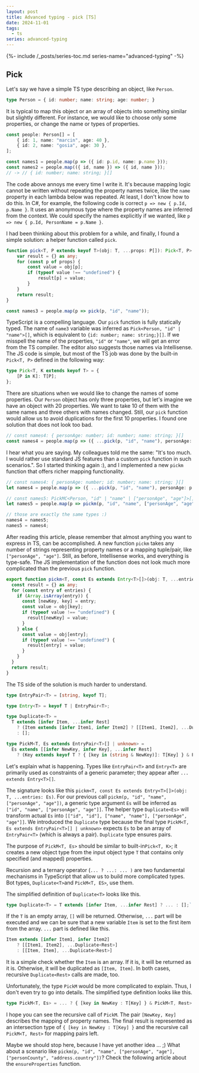 ```yaml
---
layout: post
title: Advanced typing - pick [TS]
date: 2024-11-01
tags:
  - ts
series: advanced-typing
---
```


{%- include /_posts/series-toc.md series-name="advanced-typing" -%}

## Pick

Let's say we have a simple TS type describing an object, like `Person`.

```typescript
type Person = { id: number; name: string; age: number; }
```

It is typical to map this object or an array of objects into something similar but slightly different. For instance, we would like to choose only some properties, or change the name or types of properties.

```typescript
const people: Person[] = [
	{ id: 1, name: "marcin", age: 40 },
	{ id: 2, name: "gosia", age: 30 },
];

const names1 = people.map(p => ({ id: p.id, name: p.name })); 
const names2 = people.map(({ id, name }) => ({ id, name })); 
// -> // { id: number; name: string; }[]
```

 The code above annoys me every time I write it. It's because mapping logic cannot be written without repeating the property names twice, like the `name` property in each lambda below was repeated. At least, I don't know how to do this. In C#, for example, the following code is correct `p => new { p.Id, p.Name }`. It uses an anonymous type where the property names are inferred from the context. We could specify the names explicitly if we wanted, like `p => new { p.Id, PersonName = p.Name }`.
 
 I had been thinking about this problem for a while, and finally, I found a simple solution: a helper function called `pick`.

```typescript
function pick<T, P extends keyof T>(obj: T, ...props: P[]): Pick<T, P> {
    var result = {} as any;
    for (const p of props) {
        const value = obj[p];
        if (typeof value !== "undefined") {
            result[p] = value;
        }
    }
    return result;
}

const names3 = people.map(p => pick(p, "id", "name"));
```

TypeScript is a compelling language. Our `pick` function is fully statically typed. The name of `name3` variable was inferred as `Pick<Person, "id" | "name">[]`, which is equivalent to  `{id: number; name: string;}[]`. If we misspell the name of the properties, `"id"` or `"name"`, we will get an error from the TS compiler. The editor also suggests those names via Intellisense. The JS code is simple, but most of the TS job was done by the built-in `Pick<T, P>` defined in the following way:

```typescript
type Pick<T, K extends keyof T> = {
    [P in K]: T[P];
};
```

There are situations when we would like to change the names of some properties. Our `Person` object has only three properties, but let's imagine we have an object with 20 properties. We want to take 10 of them with the same names and three others with names changed. Still, our `pick` function would allow us to avoid duplications for the first 10 properties. I found one solution that does not look too bad.

```typescript
// const names4: { personAge: number; id: number; name: string; }[]
const names4 = people.map(p => ({ ...pick(p, "id", "name"), personAge: p.age, }));
```

I hear what you are saying. My colleagues told me the same: "It's too much. I would rather use standard JS features than a custom `pick` function in such scenarios.". So I started thinking again :), and I implemented a new `pickm` function that offers richer mapping functionality. 

```typescript
// const names4: { personAge: number; id: number; name: string; }[]
let names4 = people.map(p => ({ ...pick(p, "id", "name"), personAge: p.age, }));

// const names5: PickMC<Person, "id" | "name" | ["personAge", "age"]>[]
let names5 = people.map(p => pickm(p, "id", "name", ["personAge", "age"]));

// those are exactly the same types :)
names4 = names5;
names5 = names4;
```

After reading this article, please remember that almost anything you want to express in TS, can be accomplished. A new function `pickm` takes any number of strings representing property names or a mapping tuple/pair, like `["personAge", "age"]`. Still, as before, Intellisense works, and everything is type-safe. The JS implementation of the function does not look much more complicated than the previous `pick` function.

```typescript
export function pickm<T, const Es extends Entry<T>[]>(obj: T, ...entries: Es): PickM<T, Duplicate<Es>> {
  const result = {} as any;
  for (const entry of entries) {
    if (Array.isArray(entry)) {
      const [newKey, key] = entry;
      const value = obj[key];
      if (typeof value !== "undefined") {
        result[newKey] = value;
      }
    } else {
      const value = obj[entry];
      if (typeof value !== "undefined") {
        result[entry] = value;
      }
    }
  }
  return result;
}
```

The TS side of the solution is much harder to understand.

```typescript
type EntryPair<T> = [string, keyof T];

type Entry<T> = keyof T | EntryPair<T>;

type Duplicate<T> =
  T extends [infer Item, ...infer Rest]
    ? (Item extends [infer Item1, infer Item2] ? [[Item1, Item2], ...Duplicate<Rest>] : [[Item, Item], ...Duplicate<Rest>])
    : [];

type PickM<T, Es extends EntryPair<T>[] | unknown> =
  Es extends [[infer NewKey, infer Key], ...infer Rest]
    ? (Key extends keyof T ? { [key in (string & NewKey)]: T[Key] } & PickM<T, Rest> : unknown) : unknown;

```

Let's explain what is happening. Types like `EntryPair<T>` and `Entry<T>` are primarily used as constraints of a generic parameter; they appear after `... extends Entry<T>[]`. 

The signature looks like this `pickm<T, const Es extends Entry<T>[]>(obj: T, ...entries: Es)`. For our previous call `pickm(p, "id", "name", ["personAge", "age"])`, a generic type argument `Es` will be inferred as `["id", "name", ["personAge", "age"]]`. The helper type `Duplicate<Es>` will transform actual `Es` into `[["id", "id"], ["name", "name"], ["personAge", "age"]]`. We introduced the `Duplicate` type because the final type `PickM<T, Es extends EntryPair<T>[] | unknown>` expects `Es` to be an array of `EntryPair<T>` (which is always a pair). `Duplicate` type ensures pairs.

The purpose of `PickM<T, Es>` should be similar to built-in`Pick<T, K>`; it creates a new object type from the input object type `T`  that contains only specified (and mapped) properties.

Recursion and a ternary operator (`... ? ...: ... )` are two fundamental mechanisms in TypeScript that allow us to build more complicated types. Bot types, `Duplicate<T>`and `PickM<T, ES>`, use them.

The simplified definition of  `Duplicate<T>` looks like this.

```typescript
type Duplicate<T> = T extends [infer Item, ...infer Rest] ? ... : [];`
```

If the `T` is an empty array,  `[]` will be returned. Otherwise, `...` part will be executed and we can be sure that a new variable `Item` is set to the first item from the array. `...` part is defined like this.

```typescript
Item extends [infer Item1, infer Item2]
	? [[Item1, Item2], ...Duplicate<Rest>] 
	: [[Item, Item], ...Duplicate<Rest>]
```
 
 It is a simple check whether the `Item` is an array. If it is, it will be returned as it is. Otherwise, it will be duplicated as `[Item, Item]`. In both cases, recursive `Duplicate<Rest>` calls are made, too.

Unfortunately, the type `PickM` would be more complicated to explain. Thus, I don't even try to go into details. The simplified type definition looks like this.

```typescript
type PickM<T, Es> = ... ? { [key in NewKey : T[Key] } & PickM<T, Rest> : unknown`
```

I hope you can see the recursive call of `PickM`. The pair `[NewKey, Key]` describes the mapping of property names. The final result is represented as an intersection type of `{ [key in NewKey : T[Key] }` and the recursive call `PickM<T, Rest>` for mapping pairs left.

Maybe we should stop here, because I have yet another idea ... ;) What about a scenario like `pickm(p, "id", "name", ["personAge", "age"], ["personCounty", "address.country"])`? Check the following article about the `ensureProperties` function.